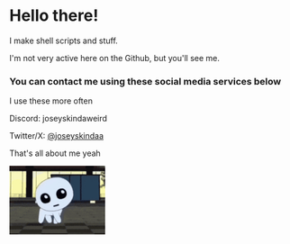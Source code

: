 # Hello there!
I make shell scripts and stuff.

I'm not very active here on the Github, but you'll see me.

### You can contact me using these social media services below
I use these more often

Discord: joseyskindaweird

Twitter/X: [@joseyskindaa](https://x.com/joseyskindaa)


That's all about me
yeah


<img src=https://raw.githubusercontent.com/joseyskindaweird/practical-shell-files/main/assets/dance.gif>


